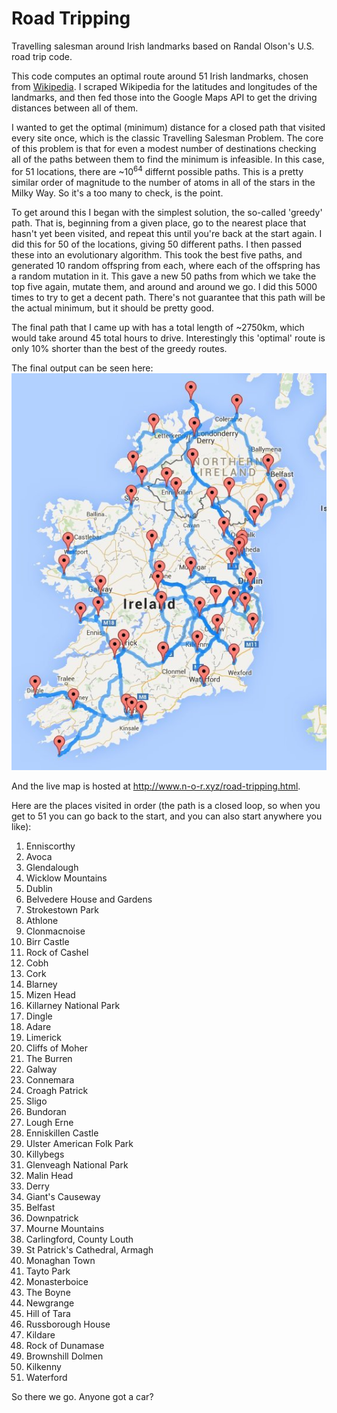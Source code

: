 # Road Tripping
Travelling salesman around Irish landmarks based on Randal Olson's U.S. road trip code.

This code computes an optimal route around 51 Irish landmarks, chosen from  [Wikipedia](https://en.wikipedia.org/wiki/List_of_tourist_attractions_in_Ireland). I scraped Wikipedia for the latitudes and longitudes of the landmarks, and then fed those into the Google Maps API to get the driving distances between all of them.

I wanted to get the optimal (minimum) distance for a closed path that visited every site once, which is the classic Travelling Salesman Problem. The core of this problem is that for even a modest number of destinations checking all of the paths between them to find the minimum is infeasible. In this case, for 51 locations, there are ~10<sup>64</sup> differnt possible paths. This is a pretty similar order of magnitude to the number of atoms in all of the stars in the Milky Way. So it's a too many to check, is the point. 

To get around this I began with the simplest solution, the so-called 'greedy' path. That is, beginning from a given place, go to the nearest place that hasn't yet been visited, and repeat this until you're back at the start again. I did this for 50 of the locations, giving 50 different paths. I then passed these into an evolutionary algorithm. This took the best five paths, and generated 10 random offspring from each, where each of the offspring has a random mutation in it. This gave a new 50 paths from which we take the top five again, mutate them, and around and around we go. I did this 5000 times to try to get a decent path. There's not guarantee that this path will be the actual minimum, but it should be pretty good.

The final path that I came up with has a total length of ~2750km, which would take around 45 total hours to drive. Interestingly this 'optimal' route is only 10% shorter than the best of the greedy routes.

The final output can be seen here:  
![Map](https://github.com/neal-o-r/road-tripping/blob/master/map.jpg)

And the live map is hosted at http://www.n-o-r.xyz/road-tripping.html.

Here are the places visited in order (the path is a closed loop, so when you get to 51 you can go back to the start, and you can also start anywhere you like):

1. Enniscorthy
2. Avoca
3. Glendalough
4. Wicklow Mountains
5. Dublin
6. Belvedere House and Gardens
7. Strokestown Park
8. Athlone
9. Clonmacnoise
10. Birr Castle
11. Rock of Cashel
12. Cobh
13. Cork
14. Blarney
15. Mizen Head
16. Killarney National Park
17. Dingle
18. Adare
19. Limerick
20. Cliffs of Moher
21. The Burren
22. Galway
23. Connemara
24. Croagh Patrick
25. Sligo
26. Bundoran
27. Lough Erne
28. Enniskillen Castle
29. Ulster American Folk Park
30. Killybegs
31. Glenveagh National Park
32. Malin Head
33. Derry
34. Giant's Causeway
35. Belfast
36. Downpatrick
37. Mourne Mountains
38. Carlingford, County Louth
39. St Patrick's Cathedral, Armagh
40. Monaghan Town
41. Tayto Park
42. Monasterboice
43. The Boyne
44. Newgrange
45. Hill of Tara
46. Russborough House
47. Kildare
48. Rock of Dunamase
49. Brownshill Dolmen
50. Kilkenny
51. Waterford

So there we go. Anyone got a car?
